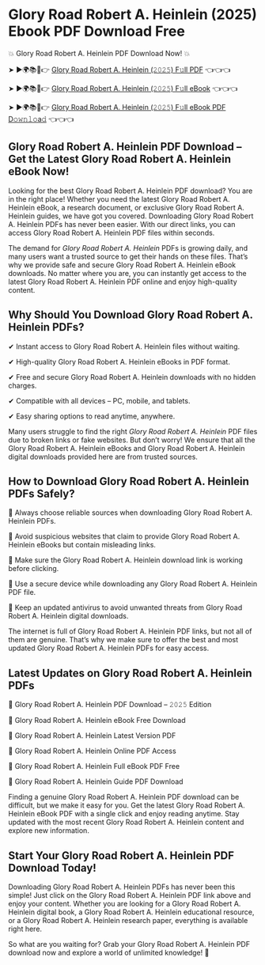 # Glory Road Robert A. Heinlein (2025) Ebook PDF Download Free

💥 Glory Road Robert A. Heinlein PDF Download Now! 💥

➤ ►🌍📚📱👉 [Glory Road Robert A. Heinlein (𝟸𝟶𝟸𝟻) F𝚞ll PDF](https://getpdf.xyz/glory-road-robert-a.-heinlein) 👈👈👈


➤ ►🌍📚📱👉 [Glory Road Robert A. Heinlein (𝟸𝟶𝟸𝟻) F𝚞ll eBook](https://getpdf.xyz/glory-road-robert-a.-heinlein) 👈👈👈


➤ ►🌍📚📱👉 [Glory Road Robert A. Heinlein (𝟸𝟶𝟸𝟻) F𝚞ll eBook PDF D𝚘𝚠𝚗𝚕𝚘a𝚍](https://getpdf.xyz/glory-road-robert-a.-heinlein) 👈👈👈


## Glory Road Robert A. Heinlein PDF Download – Get the Latest Glory Road Robert A. Heinlein eBook Now!

Looking for the best Glory Road Robert A. Heinlein PDF download? You are in the right place! Whether you need the latest Glory Road Robert A. Heinlein eBook, a research document, or exclusive Glory Road Robert A. Heinlein guides, we have got you covered. Downloading Glory Road Robert A. Heinlein PDFs has never been easier. With our direct links, you can access Glory Road Robert A. Heinlein PDF files within seconds.

The demand for *Glory Road Robert A. Heinlein* PDFs is growing daily, and many users want a trusted source to get their hands on these files. That’s why we provide safe and secure Glory Road Robert A. Heinlein eBook downloads. No matter where you are, you can instantly get access to the latest Glory Road Robert A. Heinlein PDF online and enjoy high-quality content.

## Why Should You Download Glory Road Robert A. Heinlein PDFs?

✔ Instant access to Glory Road Robert A. Heinlein files without waiting.

✔ High-quality Glory Road Robert A. Heinlein eBooks in PDF format.

✔ Free and secure Glory Road Robert A. Heinlein downloads with no hidden charges.

✔ Compatible with all devices – PC, mobile, and tablets.

✔ Easy sharing options to read anytime, anywhere.

Many users struggle to find the right *Glory Road Robert A. Heinlein* PDF files due to broken links or fake websites. But don’t worry! We ensure that all the Glory Road Robert A. Heinlein eBooks and Glory Road Robert A. Heinlein digital downloads provided here are from trusted sources.

## How to Download Glory Road Robert A. Heinlein PDFs Safely?

📌 Always choose reliable sources when downloading Glory Road Robert A. Heinlein PDFs.

📌 Avoid suspicious websites that claim to provide Glory Road Robert A. Heinlein eBooks but contain misleading links.

📌 Make sure the Glory Road Robert A. Heinlein download link is working before clicking.

📌 Use a secure device while downloading any Glory Road Robert A. Heinlein PDF file.

📌 Keep an updated antivirus to avoid unwanted threats from Glory Road Robert A. Heinlein digital downloads.

The internet is full of Glory Road Robert A. Heinlein PDF links, but not all of them are genuine. That’s why we make sure to offer the best and most updated Glory Road Robert A. Heinlein PDFs for easy access.

## Latest Updates on Glory Road Robert A. Heinlein PDFs

🔹 Glory Road Robert A. Heinlein PDF Download – 𝟸𝟶𝟸𝟻 Edition

🔹 Glory Road Robert A. Heinlein eBook Free Download

🔹 Glory Road Robert A. Heinlein Latest Version PDF

🔹 Glory Road Robert A. Heinlein Online PDF Access

🔹 Glory Road Robert A. Heinlein Full eBook PDF Free

🔹 Glory Road Robert A. Heinlein Guide PDF Download

Finding a genuine Glory Road Robert A. Heinlein PDF download can be difficult, but we make it easy for you. Get the latest Glory Road Robert A. Heinlein eBook PDF with a single click and enjoy reading anytime. Stay updated with the most recent Glory Road Robert A. Heinlein content and explore new information.

## Start Your Glory Road Robert A. Heinlein PDF Download Today!

Downloading Glory Road Robert A. Heinlein PDFs has never been this simple! Just click on the Glory Road Robert A. Heinlein PDF link above and enjoy your content. Whether you are looking for a Glory Road Robert A. Heinlein digital book, a Glory Road Robert A. Heinlein educational resource, or a Glory Road Robert A. Heinlein research paper, everything is available right here.

So what are you waiting for? Grab your Glory Road Robert A. Heinlein PDF download now and explore a world of unlimited knowledge! 🚀